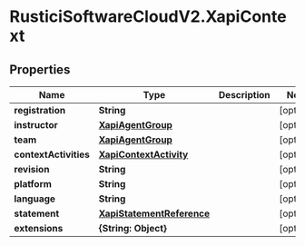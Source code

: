 # RusticiSoftwareCloudV2.XapiContext

## Properties
Name | Type | Description | Notes
------------ | ------------- | ------------- | -------------
**registration** | **String** |  | [optional] 
**instructor** | [**XapiAgentGroup**](XapiAgentGroup.md) |  | [optional] 
**team** | [**XapiAgentGroup**](XapiAgentGroup.md) |  | [optional] 
**contextActivities** | [**XapiContextActivity**](XapiContextActivity.md) |  | [optional] 
**revision** | **String** |  | [optional] 
**platform** | **String** |  | [optional] 
**language** | **String** |  | [optional] 
**statement** | [**XapiStatementReference**](XapiStatementReference.md) |  | [optional] 
**extensions** | **{String: Object}** |  | [optional] 


